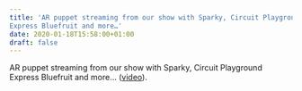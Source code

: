 ```yaml
---
title: 'AR puppet streaming from our show with Sparky, Circuit Playground
Express Bluefruit and more…'
date: 2020-01-18T15:58:00+01:00
draft: false
---
```


AR puppet streaming from our show with Sparky, Circuit Playground Express Bluefruit and more… ([video](https://youtu.be/6qv-oSpJhRU)).